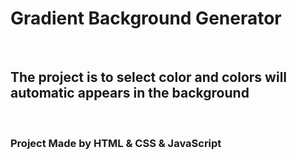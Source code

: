 <h1>Gradient Background Generator</h1>
<br>
<h2> The project is to select color and colors will automatic appears in the background </h2>
<br>
<h3>Project Made by HTML & CSS & JavaScript</h3>
